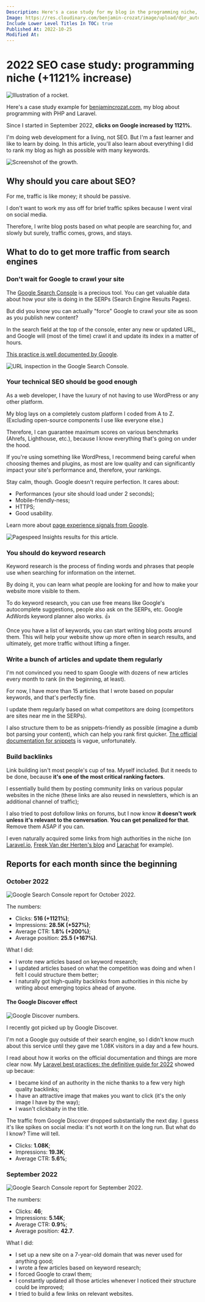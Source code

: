 ```yaml
---
Description: Here's a case study for my blog in the programming niche, where I share everything I did to increase clicks by a huge amount since the beginning.
Image: https://res.cloudinary.com/benjamin-crozat/image/upload/dpr_auto,f_auto,q_auto,w_auto/v1666719094/benjamincrozat.com/rocket_xv9mlh.png
Include Lower Level Titles In TOC: true
Published At: 2022-10-25
Modified At:
---
```


# 2022 SEO case study: programming niche (+1121% increase)

![Illustration of a rocket.](https://res.cloudinary.com/benjamin-crozat/image/upload/dpr_auto,f_auto,q_auto,w_auto/v1666719094/benjamincrozat.com/rocket_xv9mlh.png)

Here's a case study example for [benjamincrozat.com](https://benjamincrozat.com), my blog about programming with PHP and Laravel.

Since I started in September 2022, **clicks on Google increased by 1121%**.

I'm doing web development for a living, not SEO. But I'm a fast learner and like to learn by doing. In this article, you'll also learn about everything I did to rank my blog as high as possible with many keywords.

![Screenshot of the growth.](https://res.cloudinary.com/benjamin-crozat/image/upload/dpr_auto,f_auto,q_auto,w_auto/v1667399230/Screenshot_2022-11-02_at_15.26.50_y1j5w8.png)

## Why should you care about SEO?

For me, traffic is like money; it should be passive.

I don't want to work my ass off for brief traffic spikes because I went viral on social media. 

Therefore, I write blog posts based on what people are searching for, and slowly but surely, traffic comes, grows, and stays.

## What to do to get more traffic from search engines

### Don't wait for Google to crawl your site

The [Google Search Console](https://search.google.com/search-console) is a precious tool. You can get valuable data about how your site is doing in the SERPs (Search Engine Results Pages).

But did you know you can actually "force" Google to crawl your site as soon as you publish new content?

In the search field at the top of the console, enter any new or updated URL, and Google will (most of the time) crawl it and update its index in a matter of hours.

[This practice is well documented by Google](https://developers.google.com/search/docs/crawling-indexing/ask-google-to-recrawl).

![URL inspection in the Google Search Console.](https://res.cloudinary.com/benjamin-crozat/image/upload/dpr_auto,f_auto,q_auto,w_auto/v1666809540/benjamincrozat.com/Screenshot_2022-10-26_at_20.38.01_rbchgc.png)

### Your technical SEO should be good enough

As a web developer, I have the luxury of not having to use WordPress or any other platform.

My blog lays on a completely custom platform I coded from A to Z. (Excluding open-source components I use like everyone else.)

Therefore, I can guarantee maximum scores on various benchmarks (Ahrefs, Lighthouse, etc.), because I know everything that's going on under the hood.

If you're using something like WordPress, I recommend being careful when choosing themes and plugins, as most are low quality and can significantly impact your site's performance and, therefore, your rankings.

Stay calm, though. Google doesn't require perfection. It cares about:
- Performances (your site should load under 2 seconds);
- Mobile-friendly-ness;
- HTTPS;
- Good usability.

Learn more about [page experience signals from Google](https://developers.google.com/search/docs/appearance/page-experience#signals).

![Pagespeed Insights results for this article.](https://res.cloudinary.com/benjamin-crozat/image/upload/dpr_auto,f_auto,q_auto,w_auto/v1666809764/benjamincrozat.com/Screenshot_2022-10-26_at_20.42.36_hi0jgo.png)

### You should do keyword research

Keyword research is the process of finding words and phrases that people use when searching for information on the internet.

By doing it, you can learn what people are looking for and how to make your website more visible to them.

To do keyword research, you can use free means like Google's autocomplete suggestions, people also ask on the SERPs, etc. Google AdWords keyword planner also works. 👍

Once you have a list of keywords, you can start writing blog posts around them. This will help your website show up more often in search results, and ultimately, get more traffic without lifting a finger.

### Write a bunch of articles and update them regularly

I'm not convinced you need to spam Google with dozens of new articles every month to rank (in the beginning, at least).

For now, I have more than 15 articles that I wrote based on popular keywords, and that's perfectly fine.

I update them regularly based on what competitors are doing (competitors are sites near me in the SERPs). 

I also structure them to be as snippets-friendly as possible (imagine a dumb bot parsing your content), which can help you rank first quicker. [The official documentation for snippets](https://developers.google.com/search/docs/appearance/page-experience#signals) is vague, unfortunately.

### Build backlinks

Link building isn't most people's cup of tea. Myself included. But it needs to be done, because **it's one of the most critical ranking factors**.

I essentially build them by posting community links on various popular websites in the niche (these links are also reused in newsletters, which is an additional channel of traffic);

I also tried to post dofollow links on forums, but I now know **it doesn't work unless it's relevant to the conversation**. **You can get penalized for that**. Remove them ASAP if you can.

I even naturally acquired some links from high authorities in the niche (on [Laravel.io](https://laravel.io), [Freek Van der Herten's blog](https://freek.dev) and [Larachat](https://larachat.co) for example).

## Reports for each month since the beginning

### October 2022

![Google Search Console report for October 2022.](https://res.cloudinary.com/benjamin-crozat/image/upload/dpr_auto,f_auto,q_auto,w_auto/v1667399132/Screenshot_2022-11-02_at_15.16.44_hf4yhc.png)

The numbers:

- Clicks: **516 (+1121%)**;
- Impressions: **28.5K (+527%)**;
- Average CTR: **1.8% (+200%)**;
- Average position: **25.5 (+167%)**.

What I did:

- I wrote new articles based on keyword research;
- I updated articles based on what the competition was doing and when I felt I could structure them better;
- I naturally got high-quality backlinks from authorities in this niche by writing about emerging topics ahead of anyone.

#### The Google Discover effect

![Google Discover numbers.](https://res.cloudinary.com/benjamin-crozat/image/upload/dpr_auto,f_auto,q_auto,w_auto/v1667417778/Screenshot_2022-11-02_at_20.34.04_w3xyhz.png)

I recently got picked up by Google Discover.

I'm not a Google guy outside of their search engine, so I didn't know much about this service until they gave me 1.08K visitors in a day and a few hours.

I read about how it works on the official documentation and things are more clear now. My [Laravel best practices: the definitive guide for 2022](https://benjamincrozat.com/laravel-best-practices) showed up becaue:
- I became kind of an authority in the niche thanks to a few very high quality backlinks;
- I have an attractive image that makes you want to click (it's the only image I have by the way);
- I wasn't clickbaity in the title.

The traffic from Google Discover dropped substantially the next day. I guess it's like spikes on social media: it's not worth it on the long run. But what do I know? Time will tell.

- Clicks: **1.08K**;
- Impressions: **19.3K**;
- Average CTR: **5.6%**;

### September 2022

![Google Search Console report for September 2022.](https://res.cloudinary.com/benjamin-crozat/image/upload/dpr_auto,f_auto,q_auto,w_auto/v1666695809/benjamincrozat.com/Screenshot_2022-10-25_at_12.46.24_ofbwjb.png)

The numbers:

- Clicks: **46**;
- Impressions: **5.14K**;
- Average CTR: **0.9%**;
- Average position: **42.7**.

What I did:

- I set up a new site on a 7-year-old domain that was never used for anything good;
- I wrote a few articles based on keyword research;
- I forced Google to crawl them;
- I constantly updated all those articles whenever I noticed their structure could be improved;
- I tried to build a few links on relevant websites.

